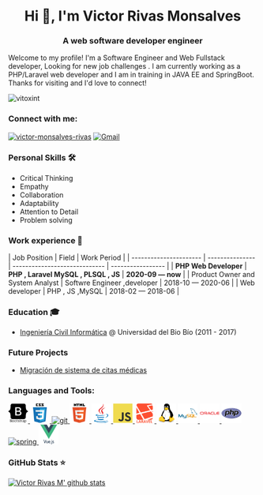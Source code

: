 <div>
  <h1 align="center">Hi 👋, I'm Victor Rivas Monsalves</h1>
  <h3 align="center">A web software developer engineer</h3>
</div>



Welcome to my profile! I'm a Software Engineer and Web Fullstack developer, Looking for new job challenges . I am currently working as a PHP/Laravel web developer and I am in training in JAVA EE and SpringBoot. Thanks for visiting and I'd love to connect!

<p align="left"> <img src="https://komarev.com/ghpvc/?username=vitoxint&label=Profile%20views&color=0e75b6&style=flat" alt="vitoxint" /> </p>

<h3 align="left">Connect with me:</h3>
<p align="left">
<a href="https://linkedin.com/in/victor-monsalves-rivas" target="blank"><img align="center" src="https://raw.githubusercontent.com/rahuldkjain/github-profile-readme-generator/master/src/images/icons/Social/linked-in-alt.svg" alt="victor-monsalves-rivas" height="30" width="40" /></a>

  <a href="mailto:vitoxint@gmail.com" target="_blank">
        <img align="center" src="https://img.icons8.com/?size=1x&id=37246&format=png" alt="Gmail" height="30" width="40" />
    </a>
</p>

<h3 align="left">Personal Skills 🛠️</h3>

<ul>
  <li>Critical Thinking</li>
  <li>Empathy</li>
  <li>Collaboration</li>
  <li>Adaptability</li>
  <li>Attention to Detail</li>
  <li>Problem solving</li>
</ul>

### Work experience 👔
| Job Position                | Field                         | Work Period       |
| ---------------------- | --------------- | ----------------------------- | ----------------- |
| **PHP Web Developer**  | **PHP , Laravel  MySQL , PLSQL , JS**  | **2020-09 — now** |
| Product Owner and System Analyst               | Softwre Engineer ,developer | 2018-10 — 2020-06 |
| Web developer           | PHP , JS ,MySQL         | 2018-02 — 2018-06 |


### Education 🎓
- [Ingeniería Civil Informática](https://ubiobio.cl) @ Universidad del Bio Bío (2011 - 2017)

### Future Projects
- [Migración de sistema de citas médicas](https://vitoxint.notion.site/Aplicaci-n-colaborativa-para-gestionar-la-comunicaci-n-de-las-atenciones-m-dicas-entre-m-dicos-y-pac-5075de2ef47b4822bf0296d2d57d7680?pvs=25) 

<h3 align="left">Languages and Tools:</h3>
<p align="left"> <a href="https://getbootstrap.com" target="_blank" rel="noreferrer"> <img src="https://raw.githubusercontent.com/devicons/devicon/master/icons/bootstrap/bootstrap-plain-wordmark.svg" alt="bootstrap" width="40" height="40"/> </a> <a href="https://www.w3schools.com/css/" target="_blank" rel="noreferrer"> <img src="https://raw.githubusercontent.com/devicons/devicon/master/icons/css3/css3-original-wordmark.svg" alt="css3" width="40" height="40"/> </a> <a href="https://git-scm.com/" target="_blank" rel="noreferrer"> <img src="https://www.vectorlogo.zone/logos/git-scm/git-scm-icon.svg" alt="git" width="40" height="40"/> </a> <a href="https://www.w3.org/html/" target="_blank" rel="noreferrer"> <img src="https://raw.githubusercontent.com/devicons/devicon/master/icons/html5/html5-original-wordmark.svg" alt="html5" width="40" height="40"/> </a> <a href="https://www.java.com" target="_blank" rel="noreferrer"> <img src="https://raw.githubusercontent.com/devicons/devicon/master/icons/java/java-original.svg" alt="java" width="40" height="40"/> </a> <a href="https://developer.mozilla.org/en-US/docs/Web/JavaScript" target="_blank" rel="noreferrer"> <img src="https://raw.githubusercontent.com/devicons/devicon/master/icons/javascript/javascript-original.svg" alt="javascript" width="40" height="40"/> </a> <a href="https://laravel.com/" target="_blank" rel="noreferrer"> <img src="https://raw.githubusercontent.com/devicons/devicon/master/icons/laravel/laravel-plain-wordmark.svg" alt="laravel" width="40" height="40"/> </a> <a href="https://www.linux.org/" target="_blank" rel="noreferrer"> <img src="https://raw.githubusercontent.com/devicons/devicon/master/icons/linux/linux-original.svg" alt="linux" width="40" height="40"/> </a> <a href="https://www.mysql.com/" target="_blank" rel="noreferrer"> <img src="https://raw.githubusercontent.com/devicons/devicon/master/icons/mysql/mysql-original-wordmark.svg" alt="mysql" width="40" height="40"/> </a> <a href="https://www.oracle.com/" target="_blank" rel="noreferrer"> <img src="https://raw.githubusercontent.com/devicons/devicon/master/icons/oracle/oracle-original.svg" alt="oracle" width="40" height="40"/> </a> <a href="https://www.php.net" target="_blank" rel="noreferrer"> <img src="https://raw.githubusercontent.com/devicons/devicon/master/icons/php/php-original.svg" alt="php" width="40" height="40"/> </a> <a href="https://spring.io/" target="_blank" rel="noreferrer"> <img src="https://www.vectorlogo.zone/logos/springio/springio-icon.svg" alt="spring" width="40" height="40"/> </a> <a href="https://vuejs.org/" target="_blank" rel="noreferrer"> <img src="https://raw.githubusercontent.com/devicons/devicon/master/icons/vuejs/vuejs-original-wordmark.svg" alt="vuejs" width="40" height="40"/> </a> </p>

### GitHub Stats ⭐
[![Victor Rivas M' github stats](https://github-readme-stats.vercel.app/api?username=vitoxint&show_icons=true)](https://github.com/vitoxint/github-readme-stats)


